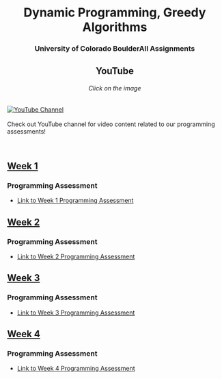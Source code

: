 # <div align="center">Dynamic Programming, Greedy Algorithms</div>
### <div align="center">University of Colorado BoulderAll Assignments
</div>

## <div align="center">YouTube</div>
###### <div align="center">Click on the image</div>

[![YouTube Channel](/img/07Susahnt.gif)](https://www.youtube.com/07Sushant.)
<br>
<br>
Check out YouTube channel for video content related to our programming assessments!


<br>

## [Week 1](/Dynamic%20Programming,%20Greedy%20Algorithms/Week%201/Week%201/)

### Programming Assessment
- [Link to Week 1 Programming Assessment](/Dynamic%20Programming,%20Greedy%20Algorithms/Week%201/Week%201/README.md)

## [Week 2](/Dynamic%20Programming,%20Greedy%20Algorithms/Week%201/Week%202/)

### Programming Assessment
- [Link to Week 2 Programming Assessment](/Dynamic%20Programming,%20Greedy%20Algorithms/Week%201/Week%202/README.md)

## [Week 3](/Dynamic%20Programming,%20Greedy%20Algorithms/Week%201/Week%203/)

### Programming Assessment
- [Link to Week 3 Programming Assessment](/Dynamic%20Programming,%20Greedy%20Algorithms/Week%201/Week%203/README.md)

## [Week 4](/Dynamic%20Programming,%20Greedy%20Algorithms/Week%201/Week%204/)

### Programming Assessment
- [Link to Week 4 Programming Assessment](/Dynamic%20Programming,%20Greedy%20Algorithms/Week%201/Week%204/README.md)
